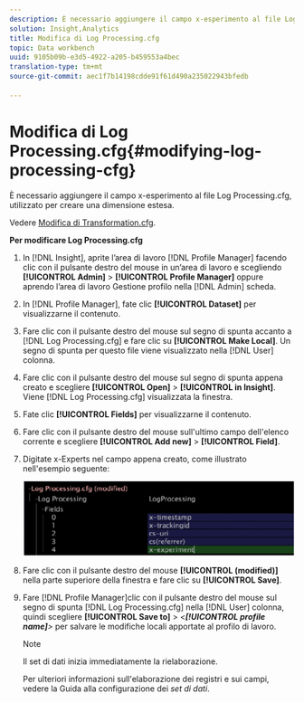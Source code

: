 ```yaml
---
description: È necessario aggiungere il campo x-esperimento al file Log Processing.cfg, utilizzato per creare una dimensione estesa.
solution: Insight,Analytics
title: Modifica di Log Processing.cfg
topic: Data workbench
uuid: 9105b09b-e3d5-4922-a205-b459553a4bec
translation-type: tm+mt
source-git-commit: aec1f7b14198cdde91f61d490a235022943bfedb

---
```



# Modifica di Log Processing.cfg{#modifying-log-processing-cfg}

È necessario aggiungere il campo x-esperimento al file Log Processing.cfg, utilizzato per creare una dimensione estesa.

Vedere [Modifica di Transformation.cfg](../../../home/c-undst-ctrld-exp/c-vw-rslts/t-mod-trfmtn.md#task-d61b02853a82492c9a76e3c5fe8a3fb6).

**Per modificare Log Processing.cfg**

1. In [!DNL Insight], aprite l’area di lavoro [!DNL Profile Manager] facendo clic con il pulsante destro del mouse in un’area di lavoro e scegliendo **[!UICONTROL Admin]** > **[!UICONTROL Profile Manager]** oppure aprendo l’area di lavoro Gestione profilo nella [!DNL Admin] scheda.
1. In [!DNL Profile Manager], fate clic **[!UICONTROL Dataset]** per visualizzarne il contenuto.
1. Fare clic con il pulsante destro del mouse sul segno di spunta accanto a [!DNL Log Processing.cfg] e fare clic su **[!UICONTROL Make Local]**. Un segno di spunta per questo file viene visualizzato nella [!DNL User] colonna.
1. Fare clic con il pulsante destro del mouse sul segno di spunta appena creato e scegliere **[!UICONTROL Open]** > **[!UICONTROL in Insight]**. Viene [!DNL Log Processing.cfg] visualizzata la finestra.
1. Fate clic **[!UICONTROL Fields]** per visualizzarne il contenuto.
1. Fare clic con il pulsante destro del mouse sull&#39;ultimo campo dell&#39;elenco corrente e scegliere **[!UICONTROL Add new]** > **[!UICONTROL Field]**.
1. Digitate x-Experts nel campo appena creato, come illustrato nell&#39;esempio seguente:

   ![Informazioni sul passaggio](assets/logprocessing.png)

1. Fare clic con il pulsante destro del mouse **[!UICONTROL (modified)]** nella parte superiore della finestra e fare clic su **[!UICONTROL Save]**.
1. Fare [!DNL Profile Manager]clic con il pulsante destro del mouse sul segno di spunta [!DNL Log Processing.cfg] nella [!DNL User] colonna, quindi scegliere **[!UICONTROL Save to]** > *&lt;**[!UICONTROL profile name]**>* per salvare le modifiche locali apportate al profilo di lavoro.

   >[!NOTE]
   >
   >Il set di dati inizia immediatamente la rielaborazione.

   Per ulteriori informazioni sull&#39;elaborazione dei registri e sui campi, vedere la Guida alla configurazione dei *set di dati*.

